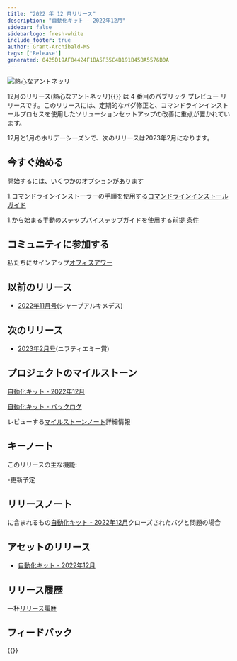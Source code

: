 ```yaml
---
title: "2022 年 12 月リリース"
description: "自動化キット - 2022年12月"
sidebar: false
sidebarlogo: fresh-white
include_footer: true
author: Grant-Archibald-MS
tags: ['Release']
generated: 0425D19AF84424F1BA5F35C4B191B45BA5576B0A
---
```


![熱心なアントネッリ](/images/zealous-antonelli.png)

12月のリリース(熱心なアントネッリ){{<product-name>}} は 4 番目のパブリック プレビュー リリースです。このリリースには、定期的なバグ修正と、コマンドラインインストールプロセスを使用したソリューションセットアップの改善に重点が置かれています。

12月と1月のホリデーシーズンで、次のリリースは2023年2月になります。

## 今すぐ始める

開始するには、いくつかのオプションがあります

1.コマンドラインインストーラーの手順を使用する[コマンドラインインストールガイド](/ja/get-started/install)

1.から始まる手動のステップバイステップガイドを使用する[前提 条件](https://learn.microsoft.com/power-automate/guidance/automation-kit/setup/prerequisites)

## コミュニティに参加する

私たちにサインアップ[オフィスアワー](/ja/office-hours)

## 以前のリリース

- [2022年11月号](/ja/releases/november-2022)(シャープアルキメデス)

## 次のリリース

- [2023年2月号](/ja/releases/february-2023)(ニフティエミー賞)

## プロジェクトのマイルストーン

[自動化キット - 2022年12月](https://github.com/orgs/microsoft/projects/486/views/5)

[自動化キット - バックログ](https://github.com/orgs/microsoft/projects/486/views/1)

レビューする[マイルストーンノート](/ja/releases/milestones)詳細情報

## キーノート

このリリースの主な機能:

-更新予定

## リリースノート

に含まれるもの[自動化キット - 2022年12月](https://github.com/microsoft/powercat-automation-kit/releases/tag/AutomationKit-December2022)クローズされたバグと問題の場合

## アセットのリリース

- [自動化キット - 2022年12月](https://github.com/microsoft/powercat-automation-kit/releases/tag/AutomationKit-December2022)

## リリース履歴

一杯[リリース履歴](/ja/releases)

## フィードバック

{{<questions name="/content/ja/releases/december-2022.json" completed="フィードバックをお寄せいただきありがとうございます" showNavigationButtons="false" locale="ja">}}

